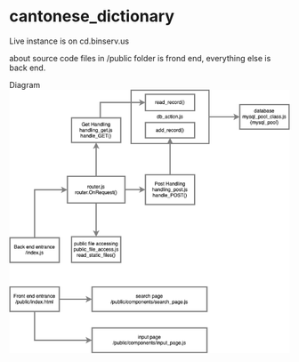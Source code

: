 # cantonese_dictionary

Live instance is on cd.binserv.us


about source code 
files in /public folder is frond end,
everything else is back end.

Diagram 
![Mammals Raccoon square!](https://raw.githubusercontent.com/hector918/cantonese_dictionary/main/cd.drawio.png "Mammals Raccoon square")
